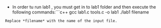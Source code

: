 - In order tu run lab1 , you must get in to lab1 folder and then execute the following commands:```c++
gcc lab1.c tools.c -o lab1
./lab1 filename
```
Replace *filename* with the name of the input file.
